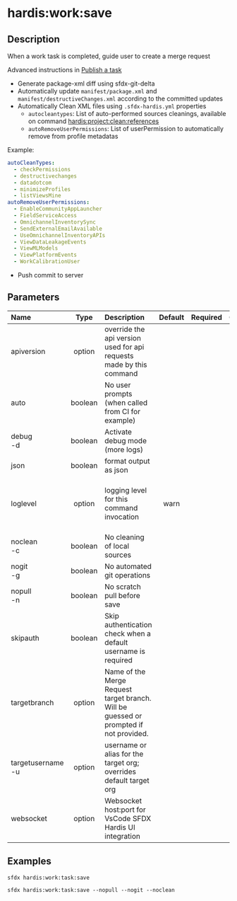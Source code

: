<!-- This file has been generated with command 'sfdx hardis:doc:plugin:generate'. Please do not update it manually or it may be overwritten -->
# hardis:work:save

## Description

When a work task is completed, guide user to create a merge request

Advanced instructions in [Publish a task](https://sfdx-hardis.cloudity.com/salesforce-ci-cd-publish-task/)

- Generate package-xml diff using sfdx-git-delta
- Automatically update `manifest/package.xml` and `manifest/destructiveChanges.xml` according to the committed updates
- Automatically Clean XML files using `.sfdx-hardis.yml` properties
  - `autocleantypes`: List of auto-performed sources cleanings, available on command [hardis:project:clean:references](https://sfdx-hardis.cloudity.com/hardis/project/clean/references/)
  - `autoRemoveUserPermissions`: List of userPermission to automatically remove from profile metadatas

Example:

```yaml
autoCleanTypes:
  - checkPermissions
  - destructivechanges
  - datadotcom
  - minimizeProfiles
  - listViewsMine
autoRemoveUserPermissions:
  - EnableCommunityAppLauncher
  - FieldServiceAccess
  - OmnichannelInventorySync
  - SendExternalEmailAvailable
  - UseOmnichannelInventoryAPIs
  - ViewDataLeakageEvents
  - ViewMLModels
  - ViewPlatformEvents
  - WorkCalibrationUser
```

- Push commit to server
  

## Parameters

| Name                  |  Type   | Description                                                                           | Default | Required |                        Options                        |
|:----------------------|:-------:|:--------------------------------------------------------------------------------------|:-------:|:--------:|:-----------------------------------------------------:|
| apiversion            | option  | override the api version used for api requests made by this command                   |         |          |                                                       |
| auto                  | boolean | No user prompts (when called from CI for example)                                     |         |          |                                                       |
| debug<br/>-d          | boolean | Activate debug mode (more logs)                                                       |         |          |                                                       |
| json                  | boolean | format output as json                                                                 |         |          |                                                       |
| loglevel              | option  | logging level for this command invocation                                             |  warn   |          | trace<br/>debug<br/>info<br/>warn<br/>error<br/>fatal |
| noclean<br/>-c        | boolean | No cleaning of local sources                                                          |         |          |                                                       |
| nogit<br/>-g          | boolean | No automated git operations                                                           |         |          |                                                       |
| nopull<br/>-n         | boolean | No scratch pull before save                                                           |         |          |                                                       |
| skipauth              | boolean | Skip authentication check when a default username is required                         |         |          |                                                       |
| targetbranch          | option  | Name of the Merge Request target branch. Will be guessed or prompted if not provided. |         |          |                                                       |
| targetusername<br/>-u | option  | username or alias for the target org; overrides default target org                    |         |          |                                                       |
| websocket             | option  | Websocket host:port for VsCode SFDX Hardis UI integration                             |         |          |                                                       |

## Examples

```shell
sfdx hardis:work:task:save
```

```shell
sfdx hardis:work:task:save --nopull --nogit --noclean
```


